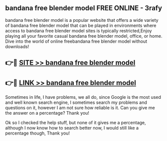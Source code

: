 ## bandana free blender model FREE ONLINE - 3rafy

bandana free blender model is a popular website that offers a wide variety of bandana free blender model that can be played in environments where access to bandana free blender model sites is typically restricted,Enjoy playing all your favorite casual bandana free blender model, office, or home. Dive into the world of online freebandana free blender model without downloads!

## 👉🔴 [SITE >> bandana free blender model](http://news.freeplayer.one?title=bandana_free_blender_model&ref=FRRE)

## 👉🔴 [LINK >> bandana free blender model](http://news.freeplayer.one?title=bandana_free_blender_model&ref=FREE)

Sometimes in life, I have problems, we all do, since Google is the most used and well known search engine, I sometimes search my problems and questions on it, however I am not sure how reliable is it. Can you give me the answer on a percentage? Thank you!

Ok so I checked the help stuff, but none of it gives me a percentage, although I now know how to search better now, I would still like a percentage though, Thank you!